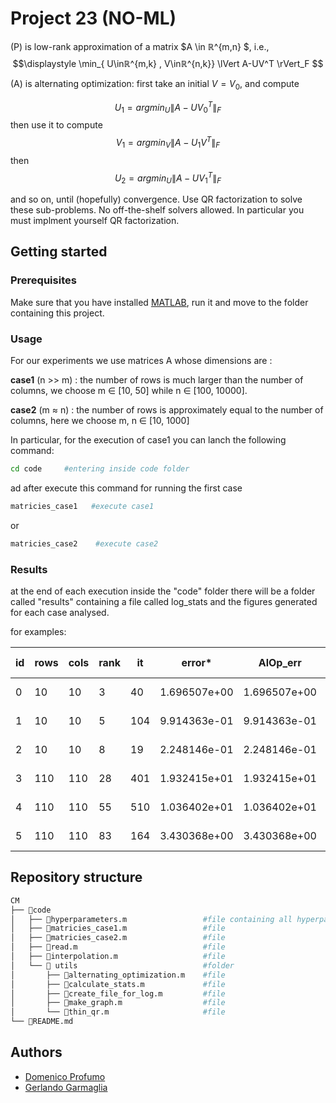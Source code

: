 # Project 23 (NO-ML)

(P) is low-rank approximation of a matrix $A \in ℝ^{m,n} $, i.e., 
$$\displaystyle \min_{ U\inℝ^{m,k} , V\inℝ^{n,k}} \lVert A-UV^T \rVert_F $$

(A) is alternating optimization: first take an initial $V = V_0$, and compute

$$  U_1 = arg min_{U} \lVert A-UV_0^T \rVert_{F} $$
then use it to compute
$$  V_1 = arg min_{V} \lVert A-U_1V^T \rVert_{F} $$
then 
$$  U_2 = arg min_U \lVert A-UV_1^T \rVert_{F} $$

and so on, until (hopefully) convergence. Use QR factorization to solve these sub-problems. No off-the-shelf solvers allowed. In particular you must implment yourself QR factorization.

## Getting started

### Prerequisites 

Make sure that you have installed [MATLAB](https://it.mathworks.com/products/matlab/student.html), run it and move to the folder containing this project.

### Usage

For our experiments we use matrices A whose dimensions are :

**case1** (n >> m) : the number of rows is much larger than the number of columns, we choose
m ∈ [10, 50] while n ∈ [100, 10000].

**case2** (m ≈ n) : the number of rows is approximately equal to the number of columns, here we choose
m, n ∈ [10, 1000]

In particular, for the execution of case1 you can lanch the following command:
```bash
cd code     #entering inside code folder
```
ad after execute this command for running the first case
```bash
matricies_case1   #execute case1
```
or 
```bash
matricies_case2    #execute case2
```

### Results

at the end of each execution inside the "code" folder there will be a folder called "results" containing a file called log_stats and the figures generated for each case analysed.

for examples:

|  id | rows | cols | rank | it  | error* |  AlOp_err	|	svd_error	|  (AlOp_err-error*)/error*    | (svd_err-error*)/error*   |   timer_opt	| timer_svd |
|-----|------|------|------|-----|--------|-------------|---------------|----------------------------|---------------------------|--------------|-------------|
0  |10 | 10 | 3 | 40 |	1.696507e+00 | 1.696507e+00 | 1.696507e+00 	| 0.000000e+00 	| 0.000000e+00 	| 2.422530e-02 	| 6.431580e-02
1  |10 | 10 | 5 | 104 |    9.914363e-01 |9.914363e-01 | 9.914363e-01 | 0.000000e+00 | 0.000000e+00 	| 5.374200e-03 	| 6.401320e-02
2  |10 | 10 | 8 | 19  |	2.248146e-01 |	2.248146e-01 | 2.248146e-01 | 0.000000e+00 	| 1.234599e-16 	| 8.723000e-04 	| 6.402540e-02
3  | 110  | 110  | 28  | 401  |  1.932415e+01 | 1.932415e+01 | 1.932415e+01 | 3.676968e-16 	| 0.000000e+00 	| 3.894258e-01 | 1.350430e-02
4  | 110  |  110  | 55  | 510  |  1.036402e+01 | 1.036402e+01 | 1.036402e+01 | 0.000000e+00 | 1.199776e-15 	| 7.527133e-01 | 1.418680e-02
5  | 110  |  110  | 83  | 164  |  3.430368e+00 | 3.430368e+00 | 3.430368e+00 | 0.000000e+00 | 5.178327e-16 	| 3.688086e-01 | 1.352460e-02


## Repository structure
```bash
CM
├── 📂code
│   ├── 📄hyperparameters.m                 #file containing all hyperparameters used
│   ├── 📄matricies_case1.m                 #file
│   ├── 📄matricies_case2.m                 #file
│   ├── 📄read.m                            #file
│   ├── 📄interpolation.m                   #file
│   └── 📂 utils                            #folder
│       ├── 📄alternating_optimization.m    #file 
│       ├── 📄calculate_stats.m             #file 
│       ├── 📄create_file_for_log.m         #file 
│       ├── 📄make_graph.m                  #file 
│       └── 📄thin_qr.m                     #file 
└── 📄README.md
```

## Authors
- [Domenico Profumo]()
- [Gerlando Garmaglia]()